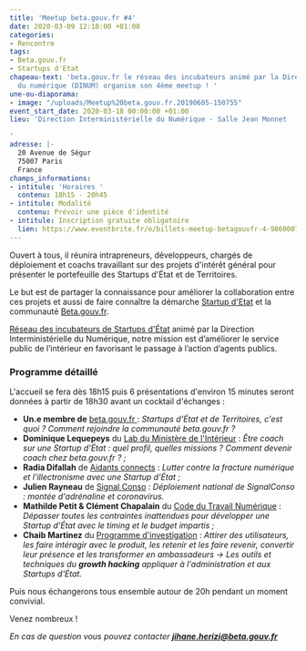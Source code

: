 ```yaml
---
title: 'Meetup beta.gouv.fr #4'
date: 2020-03-09 12:18:00 +01:00
categories:
- Rencontre
tags:
- Beta.gouv.fr
- Startups d'Etat
chapeau-text: 'beta.gouv.fr le réseau des incubateurs animé par la Direction interministérielle
  du numérique (DINUM) organise son 4ème meetup ! '
une-ou-diaporama:
- image: "/uploads/Meetup%20beta.gouv.fr.20190605-150755"
event_start_date: 2020-03-18 00:00:00 +01:00
lieu: 'Direction Interministérielle du Numérique - Salle Jean Monnet

'
adresse: |-
  20 Avenue de Ségur
  75007 Paris
  France
champs_informations:
- intitule: 'Horaires '
  contenu: 18h15 - 20h45
- intitule: Modalité
  contenu: Prévoir une pièce d'identité
- intitule: Inscription gratuite obligatoire
  lien: https://www.eventbrite.fr/e/billets-meetup-betagouvfr-4-98600074477
---
```


Ouvert à tous, il réunira intrapreneurs, développeurs, chargés de déploiement et coachs travaillant sur des projets d'intérêt général pour présenter le portefeuille des Startups d'État et de Territoires.

Le but est de partager la connaissance pour améliorer la collaboration entre ces projets et aussi de faire connaître la démarche [Startup d'Etat](https://beta.gouv.fr/startups/) et la communauté [Beta.gouv.fr](https://beta.gouv.fr/incubateurs/).

[Réseau des incubateurs de Startups d'État](https://beta.gouv.fr/incubateurs/) animé par la Direction Interministérielle du Numérique, notre mission est d’améliorer le service public de l’intérieur en favorisant le passage à l’action d’agents publics.

### Programme détaillé 

L'accueil se fera dès 18h15 puis 6 présentations d'environ 15 minutes seront données à partir de 18h30 avant un cocktail d'échanges :

* **Un.e membre de** [beta.gouv.fr ](http://beta.gouv.fr): *Startups d'État et de Territoires, c'est quoi ? Comment rejoindre la communauté beta.gouv.fr ?*
* **Dominique Lequepeys** du [Lab du Ministère de l'Intérieur](https://beta.gouv.fr/incubateurs/lab-mi.html) : *Être coach sur une Startup d'État : quel profil, quelles missions ? Comment devenir coach chez beta.gouv.fr ? ;*
* **Radia Difallah** de [Aidants connects](https://aidantsconnect.beta.gouv.fr) : *Lutter contre la fracture numérique et l'illectronisme avec une Startup d'État ;*
* **Julien Rayneau** de [Signal Conso](https://signal.conso.gouv.fr) : *Déploiement national de SignalConso : montée d'adrénaline et coronavirus.*
* **Mathilde Petit & Clément Chapalain** du [Code du Travail Numérique](https://code.travail.gouv.fr) : *Dépasser toutes les contraintes inattendues pour développer une Startup d'État avec le timing et le budget impartis ;*
* **Chaib Martinez** du [Programme d'investigation](https://beta.gouv.fr/preincubation/) : *Attirer des utilisateurs, les faire intéragir avec le produit, les retenir et les faire revenir, convertir leur présence et les transformer en ambassadeurs -> Les outils et techniques du **growth hacking** appliquer à l'administration et aux Startups d'État.*

Puis nous échangerons tous ensemble autour de 20h pendant un moment convivial.

Venez nombreux !

*En cas de question vous pouvez contacter **jihane.herizi@beta.gouv.fr***